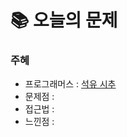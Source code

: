 # 📚 오늘의 문제

### 주혜
- 프로그래머스 : [석유 시추](https://school.programmers.co.kr/learn/courses/19344/lessons/242259)
- 문제점 :
- 접근법 :
- 느낀점 :
